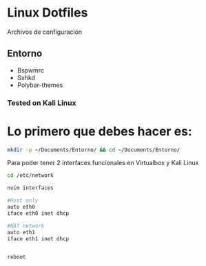 # Linux Dotfiles

Archivos de configuración

## Entorno
- Bspwmrc
- Sxhkd
- Polybar-themes


### Tested on Kali Linux

# Lo primero que debes hacer es:

```bash
mkdir -p ~/Documents/Entorno/ && cd ~/Documents/Entorno/

```

Para poder tener 2 interfaces funcionales en Virtualbox y Kali Linux 
```bash
cd /etc/network

nvim interfaces

#Host only
auto eth0
iface eth0 inet dhcp

#NAT network
auto eth1
iface eth1 inet dhcp


reboot
```

